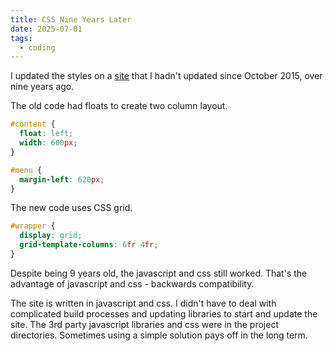 ```yaml
---
title: CSS Nine Years Later
date: 2025-07-01
tags:
  - coding
---
```


I updated the styles on a [site](https://github.com/wykhuh/shiffman-p5-tutorials) that I hadn't updated since October 2015, over nine years ago.

The old code had floats to create two column layout.

```css
#content {
  float: left;
  width: 600px;
}

#menu {
  margin-left: 620px;
}
```

The new code uses CSS grid.

```css
#wrapper {
  display: grid;
  grid-template-columns: 6fr 4fr;
}
```

Despite being 9 years old, the javascript and css still worked. That's the advantage of javascript and css - backwards compatibility.

The site is written in javascript and css. I didn't have to deal with complicated build processes and updating libraries to start and update the site. The 3rd party javascript libraries and css were in the project directories. Sometimes using a simple solution pays off in the long term.
